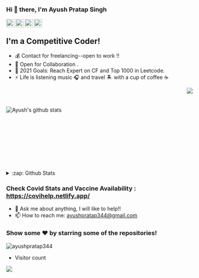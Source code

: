 ### Hi 👋 there, I'm Ayush Pratap Singh

<a href="https://www.linkedin.com/in/ayush-pratap-singh-6b8b74201/">
  <img align="left" alt="Ayush LinkedIN" width="22px" src="https://cdn.jsdelivr.net/npm/simple-icons@v3/icons/linkedin.svg" />
</a>
<a href="https://www.instagram.com/ra_ayush_._/">
  <img align="left" alt="Ayush Instagram" width="22px" src="https://cdn.jsdelivr.net/npm/simple-icons@v3/icons/instagram.svg" />
</a>
<a href="https://codeforces.com/profile/ayushpratap344">
  <img align="left" alt="Ayush Codeforces" width="22px" src="https://cdn.jsdelivr.net/npm/simple-icons@v3/icons/codeforces.svg" />
</a>
<a href="https://www.codechef.com/users/ayushpratap344">
  <img align="left" alt="Ayush Codeforces" width="22px" src="https://cdn.jsdelivr.net/npm/simple-icons@v3/icons/codechef.svg" />
</a>
<br/>

## I'm a Competitive Coder!

- 💰 Contact for freelancing--open to work !!
- 👯 Open for Collaboration .
- 🥅 2021 Goals: Reach Expert on CF and Top 1000 in Leetcode. 
- ⚡ Life is listening music 🎧 and travel 🏝 with a cup of coffee
☕


<a href="https://github.com/ayushpratap344">
  <img align="right" src="https://github-readme-stats.vercel.app/api/top-langs/?username=ayushpratap344&theme=dracula" />
</a>
  <br/>
  <br/>
<br/>
  <a href="https://github.com/ayushpratap344">
 <img align="left" src="https://github-readme-stats.vercel.app/api?username=ayushpratap344&show_icons=true&theme=dracula&line_height=27" alt="Ayush's github stats"/>
</a>

</section>
<br/>
<br/>
<br/>
<br/>
<br/>
<br/>
<br/>
<br/>
<br/>
<br/>
 <details>
  <summary>:zap: Github Stats</summary>
   <img align="left" alt="Ayush's Github Stats" src="https://github-readme-stats.vercel.app/api?username=ayushpratap344&theme=dracula" /> 
</details>


### Check Covid Stats and Vaccine Availability : https://covihelp.netlify.app/ <br>

- 💬 Ask me about anything, I will like to help!!
- 📫 How to reach me: ayushpratap344@gmail.com

### Show some ❤️ by starring some of the repositories!

<p align="center"> 
  <p><img align="center" src="https://github-readme-streak-stats.herokuapp.com/?user=ayushpratap344&" alt="ayushpratap344" /></p>

 - Visitor count<br>
  <img src="https://profile-counter.glitch.me/ayushpratap344/count.svg" /> 
  </p>

